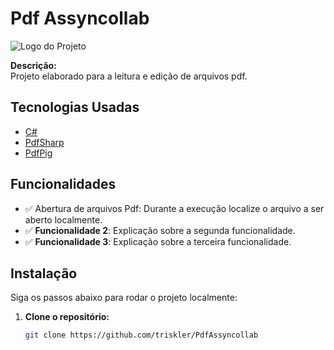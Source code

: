 # Pdf Assyncollab

![Logo do Projeto](link-da-imagem-ou-logo)

**Descrição:**  
Projeto elaborado para a leitura e edição de arquivos pdf.

## Tecnologias Usadas

- [C#](https://learn.microsoft.com/pt-pt/dotnet/csharp/)
- [PdfSharp](https://docs.pdfsharp.net/)
- [PdfPig](https://www.nuget.org/packages/PdfPig/0.1.5-alpha002)

## Funcionalidades

- ✅ Abertura de arquivos Pdf: Durante a execução localize o arquivo a ser aberto localmente.
- ✅ **Funcionalidade 2**: Explicação sobre a segunda funcionalidade.
- ✅ **Funcionalidade 3**: Explicação sobre a terceira funcionalidade.

## Instalação

Siga os passos abaixo para rodar o projeto localmente:

1. **Clone o repositório:**
   ```bash
   git clone https://github.com/triskler/PdfAssyncollab
